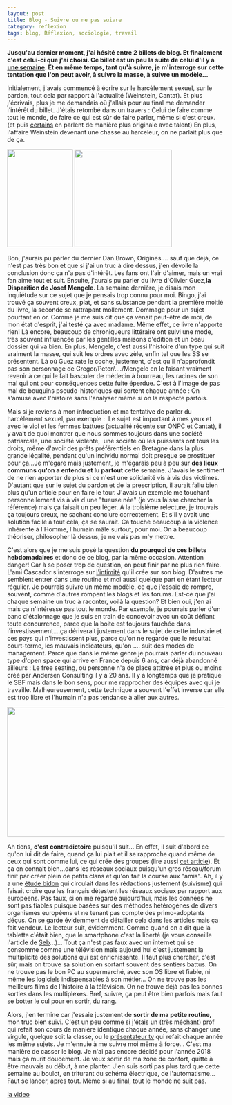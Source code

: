 ```yaml
---
layout: post
title: Blog - Suivre ou ne pas suivre
category: reflexion
tags: blog, Réflexion, sociologie, travail
---
```

**Jusqu'au dernier moment, j'ai hésité entre 2 billets de blog. Et finalement c'est celui-ci que j'ai choisi. Ce billet est un peu la suite de celui d'il y a<a href="https://cheziceman.wordpress.com/2017/10/14/blog-si-a-40-ans-tas-pas-limpression-davoir-tout-vu/"> une semaine</a>. Et en même temps, tant qu'à suivre, je m'interroge sur cette tentation que l'on peut avoir, à suivre la masse, à suivre un modèle...**

Initialement, j'avais commencé à écrire sur le harcèlement sexuel, sur le pardon, tout cela par rapport à l'actualité (Weinstein, Cantat). Et plus j'écrivais, plus je me demandais où j'allais pour au final me demander l'intérêt du billet. J'étais retombé dans un travers : Celui de faire comme tout le monde, de faire ce qui est sûr de faire parler, même si c'est creux. (et puis <a href="https://alias.erdorin.org/on-essayait-sexualite-violence/">certains</a> en parlent de manière plus originale avec talent) En plus, l'affaire Weinstein devenant une chasse au harceleur, on ne parlait plus que de ça.

<img class=" wp-image-21419 alignnone" src="https://cheziceman.files.wordpress.com/2017/10/mengele.jpg" alt="" width="152" height="226" /> <img class="size-medium wp-image-21420 alignnone" src="https://cheziceman.files.wordpress.com/2017/10/origines.jpg?w=225" alt="" width="225" height="225" />

Bon, j'aurais pu parler du dernier Dan Brown, Origines.... sauf que déjà, ce n'est pas très bon et que si j'ai un truc à dire dessus, j'en dévoile la conclusion donc ça n'a pas d'intérêt. Les fans ont l'air d'aimer, mais un vrai fan aime tout et suit. Ensuite, j'aurais pu parler du livre d'Olivier Guez,**la Disparition de Josef Mengele**. La semaine dernière, je disais mon inquiétude sur ce sujet que je pensais trop connu pour moi. Bingo, j'ai trouvé ça souvent creux, plat, et sans substance pendant la première moitié du livre, la seconde se rattrapant mollement. Dommage pour un sujet pourtant en or. Comme je me suis dit que ça venait peut-être de moi, de mon état d'esprit, j'ai testé ça avec madame. Même effet, ce livre n'apporte rien! Là encore, beaucoup de chroniqueurs littéraire ont suivi une mode, très souvent influencée par les gentilles maisons d'édition et un beau dossier qui va bien. En plus, Mengele, c'est aussi l'histoire d'un type qui suit vraiment la masse, qui suit les ordres avec zèle, enfin tel que les SS se présentent. Là où Guez rate le coche, justement, c'est qu'il n'approfondit pas son personnage de Gregor/Peter/..../Mengele en le faisant vraiment revenir à ce qui le fait basculer de médecin à bourreau, les racines de son mal qui ont pour conséquences cette fuite éperdue. C'est à l'image de pas mal de bouquins pseudo-historiques qui sortent chaque année : On s'amuse avec l'histoire sans l'analyser même si on la respecte parfois.

Mais si je reviens à mon introduction et ma tentative de parler du harcèlement sexuel, par exemple :  Le sujet est important à mes yeux et avec le viol et les femmes battues (actualité récente sur ONPC et Cantat), il y avait de quoi montrer que nous sommes toujours dans une société patriarcale, une société violente,  une société où les puissants ont tous les droits, même d'avoir des prêts préférentiels en Bretagne dans la plus grande légalité, pendant qu'un individu normal doit presque se prostituer pour ça...Je m'égare mais justement, je m'égarais peu à peu sur **des lieux communs qu'on a entendu et lu partout** cette semaine. J'avais le sentiment de ne rien apporter de plus si ce n'est une solidarité vis à vis des victimes. D'autant que sur le sujet du pardon et de la prescription, il aurait fallu bien plus qu'un article pour en faire le tour. J'avais un exemple me touchant personnellement vis à vis d'une "tueuse née" (je vous laisse chercher la référence) mais ça faisait un peu léger. A la troisième relecture, je trouvais ça toujours creux, ne sachant conclure correctement. Et s'il y avait une solution facile à tout cela, ça se saurait. Ca touche beaucoup à la violence inhérente à l'Homme, l'humain mâle surtout, pour moi. On a beaucoup théoriser, philosopher là dessus, je ne vais pas m'y mettre.

C'est alors que je me suis posé la question **du pourquoi de ces billets hebdomadaires** et donc de ce blog, par la même occasion. Attention danger! Car à se poser trop de question, on peut finir par ne plus rien faire. L'ami Cascador s'interroge sur <a href="https://www.blog-libre.org/2017/10/14/intimite/">l'intimité</a> qu'il crée sur son blog. D'autres me semblent entrer dans une routine et moi aussi quelque part en étant lecteur régulier. Je pourrais suivre un même modèle, ce que j'essaie de rompre, souvent, comme d'autres rompent les blogs et les forums. Est-ce que j'ai chaque semaine un truc à raconter, voilà la question? Et bien oui, j'en ai mais ça n'intéresse pas tout le monde. Par exemple, je pourrais parler d'un banc d'étalonnage que je suis en train de concevoir avec un coût défiant toute concurrence, parce que la boite est toujours fauchée dans l'investissement....ça dériverait justement dans le sujet de cette industrie et ces pays qui n'investissent plus, parce qu'on ne regarde que le résultat court-terme, les mauvais indicateurs, qu'on .... suit des modes de management. Parce que dans le même genre je pourrais parler du nouveau type d'open space qui arrive en France depuis 6 ans, car déjà abandonné ailleurs : Le free seating, où personne n'a de place attitrée et plus ou moins créé par Andersen Consulting il y a 20 ans. Il y a longtemps que je pratique le SBF mais dans le bon sens, pour me rapprocher des équipes avec qui je travaille. Malheureusement, cette technique a souvent l'effet inverse car elle est trop libre et l'humain n'a pas tendance à aller aux autres.

<img class="aligncenter size-large wp-image-21421" src="https://cheziceman.files.wordpress.com/2017/10/eurostat.jpg?w=739" alt="" width="739" height="300" />

Ah tiens, **c'est contradictoire** puisqu'il suit... En effet, il suit d'abord ce qu'on lui dit de faire, quand ça lui plait et il se rapproche quand même de ceux qui sont comme lui, ce qui crée des groupes (lire aussi <a href="https://lireditelle.wordpress.com/2017/10/20/la-devoration-par-le-groupe/">cet article</a>). Et ça on connait bien...dans les réseaux sociaux puisqu'un gros réseau/forum finit par créer plein de petits clans et qu'on fait la course aux "amis". Ah, il y a une <a href="http://ec.europa.eu/eurostat/cache/infographs/womenmen/bloc-3c.html?lang=en">étude bidon</a> qui circulait dans les rédactions justement (suivisme) qui faisait croire que les français détestent les réseaux sociaux par rapport aux européens. Pas faux, si on me regarde aujourd'hui, mais les données ne sont pas fiables puisque basées sur des méthodes hétérogènes de divers organismes européens et ne tenant pas compte des primo-adoptants déçus. On se garde évidemment de détailler cela dans les articles mais ça fait vendeur. Le lecteur suit, évidemment. Comme quand on a dit que la tablette c'était bien, que le smartphone c'est la liberté (je vous conseille l'article de <a href="https://blog.seboss666.info/2017/10/smartphone-dois-je-conseiller-un-iphone/">Seb</a>...)... Tout ça n'est pas faux avec un internet qui se consomme comme une télévision mais aujourd'hui c'est justement la multiplicité des solutions qui est enrichissante. Il faut plus chercher, c'est sûr, mais on trouve sa solution en sortant souvent des sentiers battus. On ne trouve pas le bon PC au supermarché, avec son OS libre et fiable, ni même les logiciels indispensables à son métier... On ne trouve pas les meilleurs films de l'histoire à la télévision. On ne trouve déjà pas les bonnes sorties dans les multiplexes. Bref, suivre, ça peut être bien parfois mais faut se botter le cul pour en sortir, du rang.

Alors, j'en termine car j'essaie justement de **sortir de ma petite routine,** mon truc bien suivi. C'est un peu comme si j'étais un (très méchant) prof qui refait son cours de manière identique chaque année, sans changer une virgule, quelque soit la classe, ou le <a href="http://www.francetvinfo.fr/monde/royaume-uni/je-ne-sais-pas-vraiment-a-quel-point-cest-une-nouvelle-quand-un-presentateur-de-la-bbc-n-est-guere-interesse-par-la-naissance-du-royal-baby_2425301.html">présentateur tv</a> qui refait chaque année les même sujets. Je m'ennuie à me suivre moi même à force... C'est ma manière de casser le blog. Je n'ai pas encore décidé pour l'année 2018 mais ça murit doucement. Je veux sortir de ma zone de confort, quitte à être mauvais au début, à me planter. J'en suis sorti pas plus tard que cette semaine au boulot, en triturant du schéma électrique, de l'automatisme... Faut se lancer, après tout. Même si au final, tout le monde ne suit pas.

[la video](https://www.youtube.com/watch?v=DyDRXbP1MaY)
